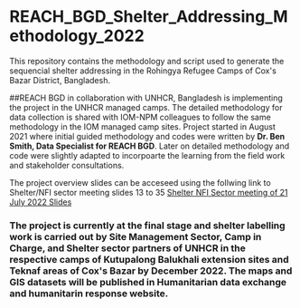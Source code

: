 # REACH_BGD_Shelter_Addressing_Methodology_2022
This repository contains the methodology and script used to generate the sequencial shelter addressing in the Rohingya Refugee Camps of Cox's Bazar District, Bangladesh. 

##REACH BGD in collaboration with UNHCR, Bangladesh is implementing the project in the UNHCR managed camps. The detailed methodology for data collection is shared with IOM-NPM colleagues to follow the same methodology in the IOM managed camp sites. Project started in August 2021 where initial guided methodology and codes were written by **Dr. Ben Smith, Data Specialist for REACH BGD**. Later on detailed methodology and code were slightly adapted to incorpoarte the learning from the field work and stakeholder consultations.

The project overview slides can be acceseed using the follwing link to Shelter/NFI sector meeting slides 13 to 35 [Shelter NFI Sector meeting of 21 July 2022 Slides](https://www.humanitarianresponse.info/sites/www.humanitarianresponse.info/files/documents/files/20220721_shelter_nfi_sector_meeting_slides.pdf)

### The project is currently at the final stage and shelter labelling work is carried out by Site Management Sector, Camp in Charge, and Shelter sector partners of UNHCR in the respective camps of Kutupalong Balukhali extension sites and Teknaf areas of Cox's Bazar by December 2022. The maps and GIS datasets will be published in Humanitarian data exchange and humanitarin response website.
